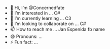 - 👋 Hi, I’m @Concernedfate
- 👀 I’m interested in ... C#
- 🌱 I’m currently learning ... C3
- 💞️ I’m looking to collaborate on ... C#
- 📫 How to reach me ... Jan Espenida fb name
- 😄 Pronouns: ...
- ⚡ Fun fact: ...

<!---
Concernedfate/Concernedfate is a ✨ special ✨ repository because its `README.md` (this file) appears on your GitHub profile.
You can click the Preview link to take a look at your changes.
--->
